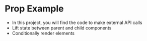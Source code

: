 # Prop Example

- In this project, you will find the code to make external API calls
- Lift state between parent and child components
- Conditionally render elements 